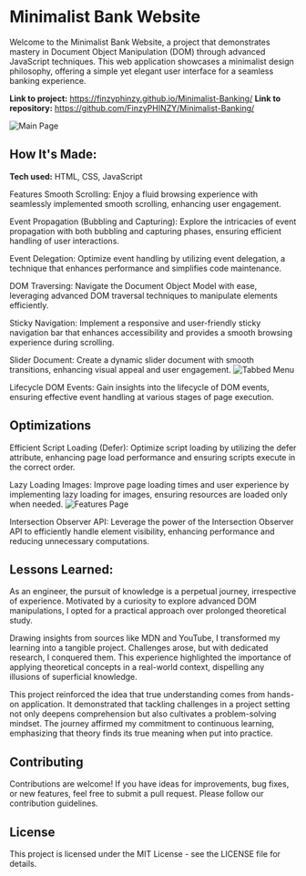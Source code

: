 # Minimalist Bank Website

Welcome to the Minimalist Bank Website, a project that demonstrates mastery in Document Object Manipulation (DOM) through advanced JavaScript techniques. This web application showcases a minimalist design philosophy, offering a simple yet elegant user interface for a seamless banking experience.

**Link to project:** https://finzyphinzy.github.io/Minimalist-Banking/
**Link to repository:** https://github.com/FinzyPHINZY/Minimalist-Banking/

![Main Page]("./img/bankist1.png")

## How It's Made:

**Tech used:** HTML, CSS, JavaScript

Features
Smooth Scrolling: Enjoy a fluid browsing experience with seamlessly implemented smooth scrolling, enhancing user engagement.

Event Propagation (Bubbling and Capturing): Explore the intricacies of event propagation with both bubbling and capturing phases, ensuring efficient handling of user interactions.

Event Delegation: Optimize event handling by utilizing event delegation, a technique that enhances performance and simplifies code maintenance.

DOM Traversing: Navigate the Document Object Model with ease, leveraging advanced DOM traversal techniques to manipulate elements efficiently.

Sticky Navigation: Implement a responsive and user-friendly sticky navigation bar that enhances accessibility and provides a smooth browsing experience during scrolling.

Slider Document: Create a dynamic slider document with smooth transitions, enhancing visual appeal and user engagement.
![Tabbed Menu]("./img/bankist4.png")

Lifecycle DOM Events: Gain insights into the lifecycle of DOM events, ensuring effective event handling at various stages of page execution.

## Optimizations

Efficient Script Loading (Defer): Optimize script loading by utilizing the defer attribute, enhancing page load performance and ensuring scripts execute in the correct order.

Lazy Loading Images: Improve page loading times and user experience by implementing lazy loading for images, ensuring resources are loaded only when needed.
![Features Page]("./img/bankist2.png")

Intersection Observer API: Leverage the power of the Intersection Observer API to efficiently handle element visibility, enhancing performance and reducing unnecessary computations.

## Lessons Learned:

As an engineer, the pursuit of knowledge is a perpetual journey, irrespective of experience. Motivated by a curiosity to explore advanced DOM manipulations, I opted for a practical approach over prolonged theoretical study.

Drawing insights from sources like MDN and YouTube, I transformed my learning into a tangible project. Challenges arose, but with dedicated research, I conquered them. This experience highlighted the importance of applying theoretical concepts in a real-world context, dispelling any illusions of superficial knowledge.

This project reinforced the idea that true understanding comes from hands-on application. It demonstrated that tackling challenges in a project setting not only deepens comprehension but also cultivates a problem-solving mindset. The journey affirmed my commitment to continuous learning, emphasizing that theory finds its true meaning when put into practice.

## Contributing

Contributions are welcome! If you have ideas for improvements, bug fixes, or new features, feel free to submit a pull request. Please follow our contribution guidelines.

## License

This project is licensed under the MIT License - see the LICENSE file for details.
